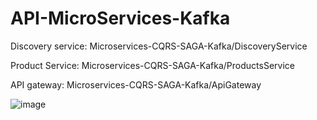 # API-MicroServices-Kafka


 Discovery service: Microservices-CQRS-SAGA-Kafka/DiscoveryService

 Product Service: Microservices-CQRS-SAGA-Kafka/ProductsService

 API gateway:  Microservices-CQRS-SAGA-Kafka/ApiGateway
 

![image](https://user-images.githubusercontent.com/59278166/184869267-43ad183c-a3c3-4bff-b265-96aee58b8ad5.png)
